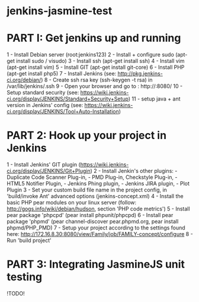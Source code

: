 jenkins-jasmine-test
====================

PART I: Get jenkins up and running
=============================================

1 - Install Debian server (root:jenkins123)
2 - Install + configure sudo (apt-get install sudo / visudo)
3 - Install ssh (apt-get install ssh)
4 - Install vim (apt-get install vim)
5 - Install GIT (apt-get install git-core)
6 - Install PHP (apt-get install php5)
7 - Install Jenkins (see: http://pkg.jenkins-ci.org/debian/)
8 - Create ssh rsa key (ssh-keygen -t rsa) in /var/lib/jenkins/.ssh
9 - Open your browser and go to : http://<youripaddress>:8080/
10 - Setup standard security (see: https://wiki.jenkins-ci.org/display/JENKINS/Standard+Security+Setup)
11 - setup java + ant version in Jenkins' config (see: https://wiki.jenkins-ci.org/display/JENKINS/Tool+Auto-Installation)

PART 2: Hook up your project in Jenkins
=============================================

1 - Install Jenkins' GIT plugin (https://wiki.jenkins-ci.org/display/JENKINS/Git+Plugin)
2 - Install Jenkin's other plugins: 
	- Duplicate Code Scanner Plug-in,
	- PMD Plug-in, Checkstyle Plug-in,
	- HTML5 Notifier Plugin,
	- Jenkins Phing plugin,
	- Jenkins JIRA plugin, 
	- Plot Plugin
3 - Set your custom build file name in the project config, in 'build/invoke Ant' advanced options (jenkins-concept.xml)
4 - Install the basic PHP pear modules on your linux server (follow: http://gogs.info/wiki/debian/hudson, section 'PHP code metrics')
5 - Install pear package 'phpcpd' (pear install phpunit/phpcpd)
6 - Install pear package 'phpmd' (pear channel-discover pear.phpmd.org, pear install phpmd/PHP_PMD)
7 - Setup your project according to the settings found here: http://172.16.8.30:8080/view/Family/job/FAMILY-concept/configure
8 - Run 'build project'

PART 3: Integrating JasmineJS unit testing
=============================================

!TODO!
